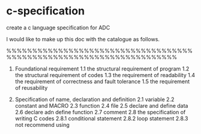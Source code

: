 # c-specification
create a c language specification for ADC

I would like to make up this doc with the catalogue as follows.

%%%%%%%%%%%%%%%%%%%%%%%%%%%%%%%%%%%%%%%%%%%%%%%%%%%%%%%%%%%%%%%%%%%%%

1. Foundational requirement
    1.1 the structural requirement of program
    1.2 the structural requirement of codes
    1.3 the requirement of readability
    1.4 the requirement of correctness and fault tolerance
    1.5 the requirement of reusability

2. Specification of name, declaration and definition
    2.1 variable 
    2.2 constant and MACRO
    2.3 function
    2.4 file
    2.5 declare and define data
    2.6 declare adn define function
    2.7 comment
    2.8 the specification of writing C codes
        2.8.1 conditional statement
        2.8.2 loop statement
        2.8.3 not recommend using

